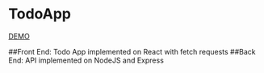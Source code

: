 # TodoApp
[DEMO](https://illia-sosnytskyi.github.io/TodoApp/)

##Front End: Todo App implemented on React with fetch requests
##Back End: API implemented on NodeJS and Express
